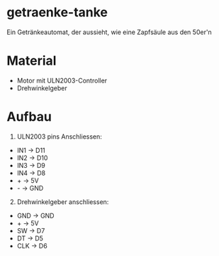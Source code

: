 # getraenke-tanke
Ein Getränkeautomat, der aussieht, wie eine Zapfsäule aus den 50er'n

# Material
- Motor mit ULN2003-Controller
- Drehwinkelgeber

# Aufbau
1. ULN2003 pins Anschliessen:
- IN1 -> D11
- IN2 -> D10
- IN3 -> D9
- IN4 -> D8
- \+ -> 5V
- \- -> GND
2. Drehwinkelgeber anschliessen:
- GND -> GND
- \+ -> 5V
- SW -> D7
- DT -> D5
- CLK -> D6
